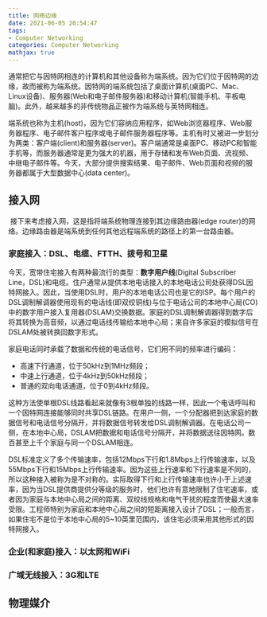 ```yaml
---
title: 网络边缘
date: 2021-06-05 20:54:47
tags:
- Computer Networking
categories: Computer Networking
mathjax: true
---
```


​		通常把它与因特网相连的计算机和其他设备称为端系统。因为它们位于因特网的边缘，故而被称为端系统。因特网的端系统包括了桌面计算机(桌面PC、Mac、Linux设备)、服务器(Web和电子邮件服务器)和移动计算机(智能手机、平板电脑)。此外，越来越多的非传统物品正被作为端系统与英特网相连。

​		端系统也称为主机(host)，因为它们容纳应用程序，如Web浏览器程序、Web服务器程序、电子邮件客户程序或电子邮件服务器程序等。主机有时又被进一步划分为两类：客户端(client)和服务器(server)。客户端通常是桌面PC、移动PC和智能手机等，而服务器通常是更为强大的机器，用于存储和发布Web页面、流视频、中继电子邮件等。今天，大部分提供搜索结果、电子邮件、Web页面和视频的服务器都属于大型数据中心(data center)。

 <!-- more --> 

## 接入网

​		接下来考虑接入网，这是指将端系统物理连接到其边缘路由器(edge router)的网络。边缘路由器是端系统到任何其他远程端系统的路径上的第一台路由器。

### 家庭接入：DSL、电缆、FTTH、拨号和卫星

​		今天，宽带住宅接入有两种最流行的类型：**数字用户线**(Digital Subscriber Line，DSL)和电缆。住户通常从提供本地电话接入的本地电话公司处获得DSL因特网接入。因此，当使用DSL时，用户的本地电话公司也是它的ISP。每个用户的DSL调制解调器使用现有的电话线(即双绞铜线)与位于电话公司的本地中心局(CO)中的数字用户接入复用器(DSLAM)交换数据。家庭的DSL调制解调器得到数字后将其转换为高音频，以通过电话线传输给本地中心局；来自许多家庭的模拟信号在DSLAM处被转换回数字形式。

​		家庭电话同时承载了数据和传统的电话信号，它们用不同的频率进行编码：

* 高速下行通道，位于50kHz到1MHz频段；
* 中速上行通道，位于4kHz到50kHz频段；
* 普通的双向电话通道，位于0到4kHz频段。



​		这种方法使单根DSL线路看起来就像有3根单独的线路一样，因此一个电话呼叫和一个因特网连接能够同时共享DSL链路。在用户一侧，一个分配器把到达家庭的数据信号和电话信号分隔开，并将数据信号转发给DSL调制解调器。在电话公司一侧，在本地中心局，DSLAM把数据和电话信号分隔开，并将数据送往因特网。数百甚至上千个家庭与同一个DSLAM相连。

​		DSL标准定义了多个传输速率，包括12Mbps下行和1.8Mbps上行传输速率，以及55Mbps下行和15Mbps上行传输速率。因为这些上行速率和下行速率是不同的，所以这种接入被称为是不对称的。实际取得下行和上行传输速率也许小于上述速率，因为当DSL提供商提供分等级的服务时，他们也许有意地限制了住宅速率，或者因为家庭与本地中心局之间的距离、双绞线规格和电气干扰的程度而使最大速率受限。工程师特别为家庭和本地中心局之间的短距离接入设计了DSL；一般而言，如果住宅不是位于本地中心局的5~10英里范围内，该住宅必须采用其他形式的因特网接入。

### 企业(和家庭)接入：以太网和WiFi

### 广域无线接入：3G和LTE

## 物理媒介

